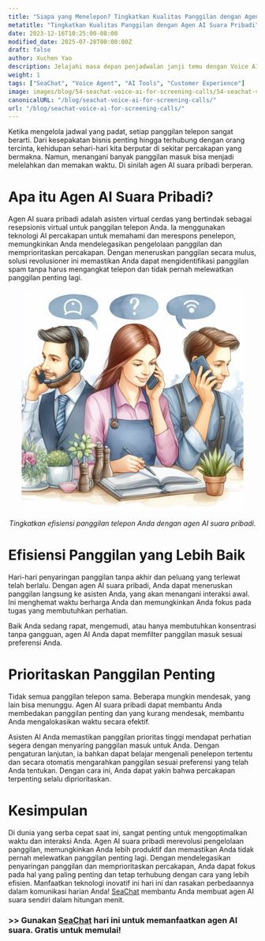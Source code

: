 ```yaml
---
title: "Siapa yang Menelepon? Tingkatkan Kualitas Panggilan dengan Agen AI Suara Pribadi"
metatitle: "Tingkatkan Kualitas Panggilan dengan Agen AI Suara Pribadi"
date: 2023-12-16T10:25:00-08:00
modified_date: 2025-07-28T00:00:00Z
draft: false
author: Xuchen Yao
description: Jelajahi masa depan penjadwalan janji temu dengan Voice AI Agent, solusi 24/7 yang mengintegrasikan AI dan pemrosesan bahasa alami untuk pemesanan janji temu yang efisien dan lancar.
weight: 1
tags: ["SeaChat", "Voice Agent", "AI Tools", "Customer Experience"]
image: images/blog/54-seachat-voice-ai-for-screening-calls/54-seachat-voice-ai-for-screening-calls.png
canonicalURL: "/blog/seachat-voice-ai-for-screening-calls/"
url: "/blog/seachat-voice-ai-for-screening-calls/"
---
```


Ketika mengelola jadwal yang padat, setiap panggilan telepon sangat berarti. Dari kesepakatan bisnis penting hingga terhubung dengan orang tercinta, kehidupan sehari-hari kita berputar di sekitar percakapan yang bermakna. Namun, menangani banyak panggilan masuk bisa menjadi melelahkan dan memakan waktu. Di sinilah agen AI suara pribadi berperan.

# Apa itu Agen AI Suara Pribadi?

Agen AI suara pribadi adalah asisten virtual cerdas yang bertindak sebagai resepsionis virtual untuk panggilan telepon Anda. Ia menggunakan teknologi AI percakapan untuk memahami dan merespons penelepon, memungkinkan Anda mendelegasikan pengelolaan panggilan dan memprioritaskan percakapan. Dengan meneruskan panggilan secara mulus, solusi revolusioner ini memastikan Anda dapat mengidentifikasi panggilan spam tanpa harus mengangkat telepon dan tidak pernah melewatkan panggilan penting lagi.

<center>
<img height="450px" src="/images/blog/50x-all-seachat-agents/transfer-to-and-from-ai-agent.jpeg" alt="Tingkatkan efisiensi panggilan telepon Anda dengan agen AI suara pribadi."/>

*Tingkatkan efisiensi panggilan telepon Anda dengan agen AI suara pribadi.*
</center>

# Efisiensi Panggilan yang Lebih Baik

Hari-hari penyaringan panggilan tanpa akhir dan peluang yang terlewat telah berlalu. Dengan agen AI suara pribadi, Anda dapat meneruskan panggilan langsung ke asisten Anda, yang akan menangani interaksi awal. Ini menghemat waktu berharga Anda dan memungkinkan Anda fokus pada tugas yang membutuhkan perhatian.

Baik Anda sedang rapat, mengemudi, atau hanya membutuhkan konsentrasi tanpa gangguan, agen AI Anda dapat memfilter panggilan masuk sesuai preferensi Anda.

# Prioritaskan Panggilan Penting

Tidak semua panggilan telepon sama. Beberapa mungkin mendesak, yang lain bisa menunggu. Agen AI suara pribadi dapat membantu Anda membedakan panggilan penting dan yang kurang mendesak, membantu Anda mengalokasikan waktu secara efektif.

Asisten AI Anda memastikan panggilan prioritas tinggi mendapat perhatian segera dengan menyaring panggilan masuk untuk Anda. Dengan pengaturan lanjutan, ia bahkan dapat belajar mengenali penelepon tertentu dan secara otomatis mengarahkan panggilan sesuai preferensi yang telah Anda tentukan. Dengan cara ini, Anda dapat yakin bahwa percakapan terpenting selalu diprioritaskan.

# Kesimpulan

Di dunia yang serba cepat saat ini, sangat penting untuk mengoptimalkan waktu dan interaksi Anda. Agen AI suara pribadi merevolusi pengelolaan panggilan, memungkinkan Anda lebih produktif dan memastikan Anda tidak pernah melewatkan panggilan penting lagi. Dengan mendelegasikan penyaringan panggilan dan memprioritaskan percakapan, Anda dapat fokus pada hal yang paling penting dan tetap terhubung dengan cara yang lebih efisien. Manfaatkan teknologi inovatif ini hari ini dan rasakan perbedaannya dalam komunikasi harian Anda! [SeaChat](https://chat.seasalt.ai/?utm_source=blog) membantu Anda membuat agen AI suara sendiri dalam hitungan menit.

### >> Gunakan [SeaChat](https://chat.seasalt.ai/?utm_source=blog) hari ini untuk memanfaatkan agen AI suara. Gratis untuk memulai!
